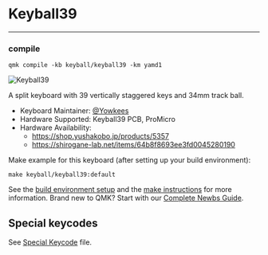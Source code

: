 # Keyball39

---
### compile

```
qmk compile -kb keyball/keyball39 -km yamd1
```

![Keyball39](../../../../keyball39/doc/rev1/images/kb39_001.jpg)

A split keyboard with 39 vertically staggered keys and 34mm track ball.

* Keyboard Maintainer: [@Yowkees](https://twitter.com/Yowkees)
* Hardware Supported: Keyball39 PCB, ProMicro
* Hardware Availability:
    * <https://shop.yushakobo.jp/products/5357>
    * <https://shirogane-lab.net/items/64b8f8693ee3fd0045280190>

Make example for this keyboard (after setting up your build environment):

    make keyball/keyball39:default

See the [build environment setup](https://docs.qmk.fm/#/getting_started_build_tools) and the [make instructions](https://docs.qmk.fm/#/getting_started_make_guide) for more information. Brand new to QMK? Start with our [Complete Newbs Guide](https://docs.qmk.fm/#/newbs).

## Special keycodes

See [Special Keycode](../lib/keyball/keycodes.md) file.
